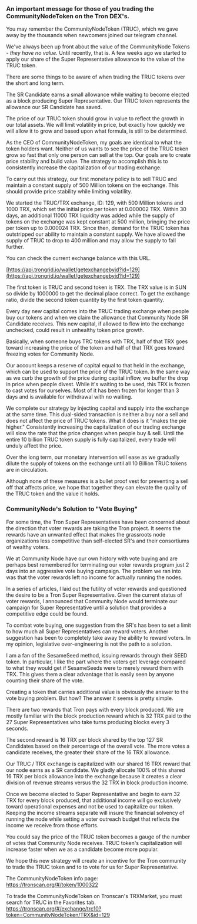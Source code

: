 
### An important message for those of you trading the CommunityNodeToken on the Tron DEX's.



You may remember the CommunityNodeToken (TRUC), which we gave away by the thousands when newcomers joined our telegram channel. 

We've always been up front about the value of the CommunityNode Tokens - *they have no value.* Until recently, that is. A few weeks ago we started to apply our share of the Super Representative allowance to the value of the TRUC token.

There are some things to be aware of when trading the TRUC tokens over the short and long term. 

The SR Candidate earns a small allowance while waiting to become elected as a block producing Super Representative. Our TRUC token represents the allowance our SR Candidate has saved. 

The price of our TRUC token should grow in value to reflect the growth in our total assets. We will limit volatility in price, but exactly how quickly we will allow it to grow and based upon what formula, is still to be determined.

As the CEO of CommunityNodeToken, my goals are identical to what the token holders want. Neither of us wants to see the price of the TRUC token grow so fast that only one person can sell at the top. Our goals are to create price stability and build value. The strategy to accomplish this is to consistently increase the capitalization of our trading exchange.

To carry out this strategy, our first monetary policy is to sell TRUC and maintain a constant supply of 500 Million tokens on the exchange. This should provide price stability while limiting volatility. 

We started the TRUC/TRX exchange, ID: 129, with 500 Million tokens and 1000 TRX, which set the initial price per token at 0.000002 TRX. Within 30 days, an additional 11000 TRX liquidity was added while the supply of tokens on the exchange was kept constant at 500 million, bringing the price per token up to 0.000024 TRX. Since then, demand for the TRUC token has outstripped our ability to maintain a constant supply. We have allowed the supply of TRUC to drop to 400 million and may allow the supply to fall further.

You can check the current exchange balance with this URL. 

[https://api.trongrid.io/wallet/getexchangebyid?id=129](https://api.trongrid.io/wallet/getexchangebyid?id=129)

The first token is TRUC and second token is TRX. The TRX value is in SUN so divide by 1000000 to get the decimal place correct. To get the exchange ratio, divide the second token quantity by the first token quantity.

Every day new capital comes into the TRUC trading exchange when people buy our tokens and when we claim the allowance that Community Node SR Candidate receives. This new capital, if allowed to flow into the exchange unchecked, could result in unhealthy token price growth. 

Basically, when someone buys TRC tokens with TRX, half of that TRX goes toward increasing the price of the token and half of that TRX goes toward freezing votes for Community Node. 

Our account keeps a reserve of capital equal to that held in the exchange, which can be used to support the price of the TRUC token. In the same way as we curb the growth of the price during capital inflow, we buffer the drop in price when people divest.  While it's waiting to be used, this TRX is frozen to cast votes for ourselves. Most of it has been frozen for longer than 3 days and is available for withdrawal with no waiting.

We complete our strategy by injecting capital and supply into the exchange at the same time. This dual-sided transaction is neither a buy nor a sell and does not affect the price of TRUC tokens. What it does is it "makes the pie higher." Consistently increasing the capitalization of our trading exchange will slow the rate that the price changes when people buy & sell. Until the entire 10 billion TRUC token supply is fully capitalized, every trade will unduly affect the price.

Over the long term, our monetary intervention will ease as we gradually dilute the supply of tokens on the exchange until all 10 Billion TRUC tokens are in circulation.

Although none of these measures is a bullet proof vest for preventing a sell off that affects price, we hope that together they can elevate the quality of the TRUC token and the value it holds.


### CommunityNode's Solution to "Vote Buying"


For some time, the Tron Super Representatives have been concerned about the direction that voter rewards are taking the Tron project. It seems the rewards have an unwanted effect that makes the grassroots node organizations less competitive than self-elected SR's and their consortiums of wealthy voters.

We at Community Node have our own history with vote buying and are perhaps best remembered for terminating our voter rewards program just 2 days into an aggressive vote buying campaign. The problem we ran into was that the voter rewards left no income for actually running the nodes.  

In a series of articles, I laid out the futility of voter rewards and questioned the desire to be a Tron Super Representative. Given the current status of voter rewards, I announced that Community Node would terminate our campaign for Super Representative until a solution that provides a competitive edge could be found.

To combat vote buying, one suggestion from the SR's has been to set a limit to how much all Super Representatives can reward voters. Another suggestion has been to completely take away the ability to reward voters. In my opinion, legislative over-engineering is not the path to a solution.

I am a fan of the SesameSeed method, issuing rewards through their SEED token. In particular, I like the part where the voters get leverage compared to what they would get if SesameSeeds were to merely reward them with TRX. This gives them a clear advantage that is easily seen by anyone counting their share of the vote.

Creating a token that carries additional value is obviously the answer to the vote buying problem. But how? The answer it seems is pretty simple. 

There are two rewards that Tron pays with every block produced. We are mostly familiar with the block production reward which is 32 TRX paid to the 27 Super Representatives who take turns producing blocks every 3 seconds. 

The second reward is 16 TRX per block shared by the top 127 SR Candidates based on their percentage of the overall vote. The more votes a candidate receives, the greater their share of the 16 TRX allowance. 

Our TRUC / TRX exchange is capitalized with our shared 16 TRX reward that our node earns as a SR candidate. We gladly allocate 100% of this shared 16 TRX per block allowance into the exchange because it creates a clear division of revenue streams versus the 32 TRX in block production income.

Once we become elected to Super Representative and begin to earn 32 TRX for every block produced, that additional income will go exclusively toward operational expenses and not be used to capitalize our token. Keeping the income streams separate will insure the financial solvency of running the node while setting a voter outreach budget that reflects the income we receive from those efforts.

You could say the price of the TRUC token becomes a gauge of the number of votes that Community Node receives. TRUC token's capitalization will increase faster when we as a candidate become more popular. 

We hope this new strategy will create an incentive for the Tron community to trade the TRUC token and to to vote for us for Super Representative.


The CommunityNodeToken info page:  
https://tronscan.org/#/token/1000322


To trade the CommunityNodeToken on Tronscan's TRXMarket, you must search for TRUC in the Favorites tab.  
https://tronscan.org/#/exchange/trc10?token=CommunityNodeToken/TRX&id=129




